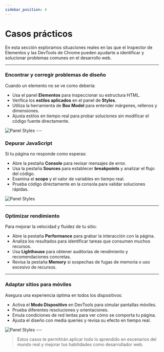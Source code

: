 ```yaml
---
sidebar_position: 4
---
```


# Casos prácticos

En esta sección exploramos situaciones reales en las que el Inspector de Elementos y las DevTools de Chrome pueden ayudarte a identificar y solucionar problemas comunes en el desarrollo web.

---

### Encontrar y corregir problemas de diseño

Cuando un elemento no se ve como debería:

- Usa el panel **Elementos** para inspeccionar su estructura HTML.
- Verifica los **estilos aplicados** en el panel de **Styles**.
- Utiliza la herramienta de **Box Model** para entender márgenes, rellenos y dimensiones.
- Ajusta estilos en tiempo real para probar soluciones sin modificar el código fuente directamente.

<img src="/img/box.png" alt="Panel Styles" className="custom-img" />
---

###  Depurar JavaScript

Si tu página no responde como esperas:

- Abre la pestaña **Console** para revisar mensajes de error.
- Usa la pestaña **Sources** para establecer **breakpoints** y analizar el flujo del código.
- Examina el **scope** y el valor de variables en tiempo real.
- Prueba código directamente en la consola para validar soluciones rápidas.

<img src="/img/error.png" alt="Panel Styles" className="custom-img" />

---

###  Optimizar rendimiento

Para mejorar la velocidad y fluidez de tu sitio:

- Abre la pestaña **Performance** para grabar la interacción con la página.
- Analiza los resultados para identificar tareas que consumen muchos recursos.
- Usa **Lighthouse** para obtener auditorías de rendimiento y recomendaciones concretas.
- Revisa la pestaña **Memory** si sospechas de fugas de memoria o uso excesivo de recursos.

---

###  Adaptar sitios para móviles

Asegura una experiencia óptima en todos los dispositivos:

- Activa el **Modo Dispositivo** en DevTools para simular pantallas móviles.
- Prueba diferentes resoluciones y orientaciones.
- Emula condiciones de red lentas para ver cómo se comporta tu página.
- Ajusta el diseño con media queries y revisa su efecto en tiempo real.

<img src="/img/slow.png" alt="Panel Styles" className="custom-img" />
---

>  Estos casos te permitirán aplicar todo lo aprendido en escenarios del mundo real y mejorar tus habilidades como desarrollador web.

